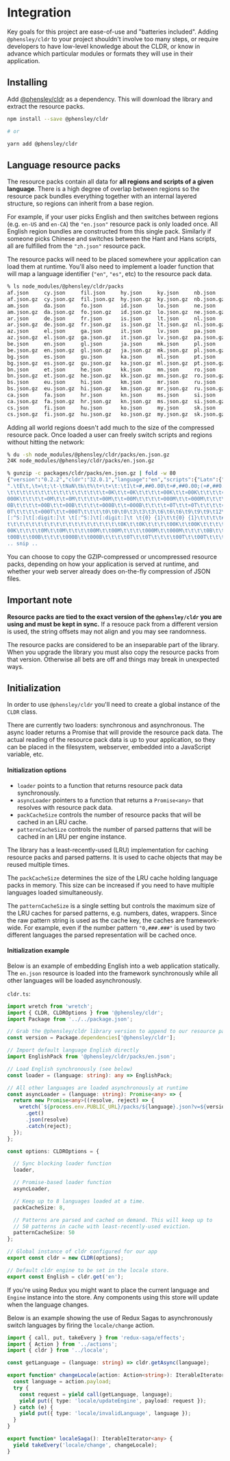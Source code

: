 # Integration

Key goals for this project are ease-of-use and "batteries included". Adding `@phensley/cldr` to your project shouldn't involve too many steps, or require developers to have low-level knowledge about the CLDR, or know in advance which particular modules or formats they will use in their application.

## Installing

Add [@phensley/cldr](https://www.npmjs.com/package/@phensley/cldr) as a dependency. This will download the library and extract the resource packs.

```bash
npm install --save @phensley/cldr

# or

yarn add @phensley/cldr
```

## Language resource packs

The resource packs contain all data for **all regions and scripts of a given language**. There is a high degree of overlap between regions so the resource pack bundles everything together with an internal layered structure, so regions can inherit from a base region.

For example, if your user picks English and then switches between regions (e.g. `en-US` and `en-CA`)  the `"en.json"` resource pack is only loaded once. All English region bundles are constructed from this single pack. Similarly if someone picks Chinese and switches between the Hant and Hans scripts, all are fulfilled from the `"zh.json"` resource pack.

The resource packs will need to be placed somewhere your application can load them at runtime. You'll also need to implement a loader function that will map a language identifier (`"en"`, `"es"`, etc) to the resource pack data.

```bash
% ls node_modules/@phensley/cldr/packs
af.json     cy.json     fil.json     hy.json     ky.json     nb.json     sl.json     uk.json
af.json.gz  cy.json.gz  fil.json.gz  hy.json.gz  ky.json.gz  nb.json.gz  sl.json.gz  uk.json.gz
am.json     da.json     fo.json      id.json     lo.json     ne.json     sq.json     ur.json
am.json.gz  da.json.gz  fo.json.gz   id.json.gz  lo.json.gz  ne.json.gz  sq.json.gz  ur.json.gz
ar.json     de.json     fr.json      is.json     lt.json     nl.json     sr.json     uz.json
ar.json.gz  de.json.gz  fr.json.gz   is.json.gz  lt.json.gz  nl.json.gz  sr.json.gz  uz.json.gz
az.json     el.json     ga.json      it.json     lv.json     pa.json     sv.json     vi.json
az.json.gz  el.json.gz  ga.json.gz   it.json.gz  lv.json.gz  pa.json.gz  sv.json.gz  vi.json.gz
be.json     en.json     gl.json      ja.json     mk.json     pl.json     sw.json     yue.json
be.json.gz  en.json.gz  gl.json.gz   ja.json.gz  mk.json.gz  pl.json.gz  sw.json.gz  yue.json.gz
bg.json     es.json     gu.json      ka.json     ml.json     pt.json     ta.json     zh.json
bg.json.gz  es.json.gz  gu.json.gz   ka.json.gz  ml.json.gz  pt.json.gz  ta.json.gz  zh.json.gz
bn.json     et.json     he.json      kk.json     mn.json     ro.json     te.json     zu.json
bn.json.gz  et.json.gz  he.json.gz   kk.json.gz  mn.json.gz  ro.json.gz  te.json.gz  zu.json.gz
bs.json     eu.json     hi.json      km.json     mr.json     ru.json     th.json
bs.json.gz  eu.json.gz  hi.json.gz   km.json.gz  mr.json.gz  ru.json.gz  th.json.gz
ca.json     fa.json     hr.json      kn.json     ms.json     si.json     to.json
ca.json.gz  fa.json.gz  hr.json.gz   kn.json.gz  ms.json.gz  si.json.gz  to.json.gz
cs.json     fi.json     hu.json      ko.json     my.json     sk.json     tr.json
cs.json.gz  fi.json.gz  hu.json.gz   ko.json.gz  my.json.gz  sk.json.gz  tr.json.gz
```

Adding all world regions doesn't add much to the size of the compressed resource pack. Once loaded a user can freely switch scripts and regions without hitting the network:

```bash
% du -sh node_modules/@phensley/cldr/packs/en.json.gz
24K	node_modules/@phensley/cldr/packs/en.json.gz

% gunzip -c packages/cldr/packs/en.json.gz | fold -w 80
{"version":"0.2.2","cldr":"32.0.1","language":"en","scripts":{"Latn":{"strings":
".\tE\t,\t∞\t;\t-\tNaN\t‰\t%\t+\t×\t:\t1\t¤#,##0.00\t¤#,##0.00;(¤#,##0.00)\t\t\t
\t\t\t\t\t\t\t\t\t\t\t\t\t\t\t\t¤0K\t\t¤0K\t\t\t\t¤00K\t\t¤00K\t\t\t\t¤000K\t\t¤
000K\t\t\t\t¤0M\t\t¤0M\t\t\t\t¤00M\t\t¤00M\t\t\t\t¤000M\t\t¤000M\t\t\t\t¤0B\t\t¤
0B\t\t\t\t¤00B\t\t¤00B\t\t\t\t¤000B\t\t¤000B\t\t\t\t¤0T\t\t¤0T\t\t\t\t¤00T\t\t¤0
0T\t\t\t\t¤000T\t\t¤000T\t\t\t\t0\t0\t0\t3\t3\t3\t6\t6\t6\t9\t9\t9\t12\t12\t12\t
[:^S:]\t[:digit:]\t \t[:^S:]\t[:digit:]\t \t{0} {1}\t\t{0} {1}\t\t\t\t#,##0.###\
t\t\t\t\t\t\t\t\t\t\t\t\t\t\t\t\t\t\t0K\t\t0K\t\t\t\t00K\t\t00K\t\t\t\t000K\t\t0
00K\t\t\t\t0M\t\t0M\t\t\t\t00M\t\t00M\t\t\t\t000M\t\t000M\t\t\t\t0B\t\t0B\t\t\t\
t00B\t\t00B\t\t\t\t000B\t\t000B\t\t\t\t0T\t\t0T\t\t\t\t00T\t\t00T\t\t\t\t000T\t\
.. snip ..
```
You can choose to copy the GZIP-compressed or uncompressed resource packs, depending on how your application is served at runtime, and whether your web server already does on-the-fly compression of JSON files.

## Important note

**Resource packs are tied to the exact version of the `@phensley/cldr` you are using and must be kept in sync.** If a resouce pack from a different version is used, the string offsets may not align and you may see randomness.

The resource packs are considered to be an inseparable part of the library. When you upgrade the library you must also copy the resource packs from that version. Otherwise all bets are off and things may break in unexpected ways.

## Initialization

In order to use `@phensley/cldr` you'll need to create a global instance of the `CLDR` class.

There are currently two loaders: synchronous and asynchronous. The async loader returns a Promise that will provide the resource pack data. The actual reading of the resource pack data is up to your application, so they can be placed in the filesystem, webserver, embedded into a JavaScript variable, etc.

#### Initialization options


 * `loader` points to a function that returns resource pack data synchronously.
 * `asyncLoader` pointers to a function that returns a `Promise<any>` that resolves with resource pack data.
 * `packCacheSize` controls the number of resource packs that will be cached in an LRU cache.
 * `patternCacheSize` controls the number of parsed patterns that will be cached in an LRU per engine instance.

The library has a least-recently-used (LRU) implementation for caching resource packs and parsed patterns. It is used to cache objects that may be reused multiple times.

The `packCacheSize` determines the size of the LRU cache holding language packs in memory. This size can be increased if you need to have multiple languages loaded simultaneously.

The `patternCacheSize` is a single setting but controls the maximum size of the LRU caches for parsed patterns, e.g. numbers, dates, wrappers. Since the raw pattern string is used as the cache key, the  caches are framework-wide. For example, even if the number pattern `"0,###.###"` is used by two different languages the parsed representation will be cached once.

#### Initialization example

Below is an example of embedding English into a web application statically. The `en.json` resource is loaded into the framework synchronously while all other languages will be loaded asynchronously.

`cldr.ts`:
```typescript
import wretch from 'wretch';
import { CLDR, CLDROptions } from '@phensley/cldr';
import Package from '../../package.json';

// Grab the @phensley/cldr library version to append to our resource pack URLs
const version = Package.dependencies['@phensley/cldr'];

// Import default language English directly
import EnglishPack from '@phensley/cldr/packs/en.json';

// Load English synchronously (see below)
const loader = (language: string): any => EnglishPack;

// All other languages are loaded asynchronously at runtime
const asyncLoader = (language: string): Promise<any> => {
  return new Promise<any>((resolve, reject) => {
    wretch(`${process.env.PUBLIC_URL}/packs/${language}.json?v=${version}`)
      .get()
      .json(resolve)
      .catch(reject);
  });
};

const options: CLDROptions = {

  // Sync blocking loader function
  loader,

  // Promise-based loader function
  asyncLoader,

  // Keep up to 8 languages loaded at a time.
  packCacheSize: 8,

  // Patterns are parsed and cached on demand. This will keep up to
  // 50 patterns in cache with least-recently-used eviction.
  patternCacheSize: 50
};

// Global instance of cldr configured for our app
export const cldr = new CLDR(options);

// Default cldr engine to be set in the locale store.
export const English = cldr.get('en');
```

If you're using Redux you might want to place the current language and `Engine` instance into the store. Any components using this store will update when the language changes.

Below is an example showing the use of Redux Sagas to asynchronously switch languages by firing the `locale/change` action.

```typescript
import { call, put, takeEvery } from 'redux-saga/effects';
import { Action } from '../actions';
import { cldr } from '../locale';

const getLanguage = (language: string) => cldr.getAsync(language);

export function* changeLocale(action: Action<string>): IterableIterator<any> {
  const language = action.payload;
  try {
    const request = yield call(getLanguage, language);
    yield put({ type: 'locale/updateEngine', payload: request });
  } catch (e) {
    yield put({ type: 'locale/invalidLanguage', language });
  }
}

export function* localeSaga(): IterableIterator<any> {
  yield takeEvery('locale/change', changeLocale);
}
```
